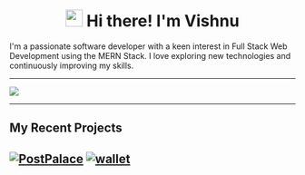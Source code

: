 <h1 align="center">
  <img src="https://raw.githubusercontent.com/MartinHeinz/MartinHeinz/master/wave.gif" width="30px"> 
  Hi there! I'm Vishnu
</h1>

I'm a passionate software developer with a keen interest in Full Stack Web Development using the MERN Stack. I love exploring new technologies and continuously improving my skills.

---

 <img src="https://github-readme-stats.vercel.app/api?username=VishnuPratapGit&show_icons=true&theme=dark"> 

---
## My Recent Projects
[<img src="https://github-readme-stats.vercel.app/api/pin/?username=VishnuPratapGit&repo=PostPalace&theme=dark" alt="PostPalace">](https://github.com/VishnuPratapGit/PostPalace) 
[<img src="https://github-readme-stats.vercel.app/api/pin/?username=VishnuPratapGit&repo=wallet&theme=dark" alt="wallet">](https://github.com/VishnuPratapGit/wallet) 
---
